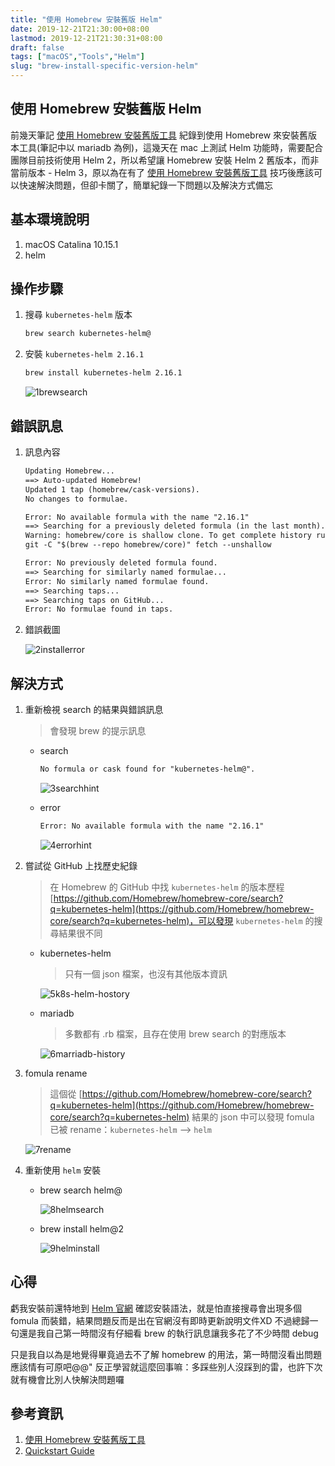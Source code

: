 ```yaml
---
title: "使用 Homebrew 安裝舊版 Helm"
date: 2019-12-21T21:30:00+08:00
lastmod: 2019-12-21T21:30:31+08:00
draft: false
tags: ["macOS","Tools","Helm"]
slug: "brew-install-specific-version-helm"
---
```


## 使用 Homebrew 安裝舊版 Helm

前幾天筆記 [使用 Homebrew 安裝舊版工具](https://blog.yowko.com/brew-install-old-version/) 紀錄到使用 Homebrew 來安裝舊版本工具(筆記中以 mariadb 為例)，這幾天在 mac 上測試 Helm 功能時，需要配合團隊目前技術使用 Helm 2，所以希望讓 Homebrew 安裝 Helm 2 舊版本，而非當前版本 - Helm 3，原以為在有了 [使用 Homebrew 安裝舊版工具](https://blog.yowko.com/brew-install-old-version/) 技巧後應該可以快速解決問題，但卻卡關了，簡單紀錄一下問題以及解決方式備忘

## 基本環境說明

1. macOS Catalina 10.15.1
2. helm 

## 操作步驟

1. 搜尋 `kubernetes-helm` 版本

    ```bash
    brew search kubernetes-helm@
    ```

2. 安裝 `kubernetes-helm 2.16.1`

    ```bash
    brew install kubernetes-helm 2.16.1
    ```

    ![1brewsearch](https://user-images.githubusercontent.com/3851540/71310201-5a573300-244c-11ea-8eb6-974f7c654dfd.png)

## 錯誤訊息

1. 訊息內容

    ```txt
    Updating Homebrew...
    ==> Auto-updated Homebrew!
    Updated 1 tap (homebrew/cask-versions).
    No changes to formulae.

    Error: No available formula with the name "2.16.1"
    ==> Searching for a previously deleted formula (in the last month)...
    Warning: homebrew/core is shallow clone. To get complete history run:
    git -C "$(brew --repo homebrew/core)" fetch --unshallow

    Error: No previously deleted formula found.
    ==> Searching for similarly named formulae...
    Error: No similarly named formulae found.
    ==> Searching taps...
    ==> Searching taps on GitHub...
    Error: No formulae found in taps.
    ```

2. 錯誤截圖

    ![2installerror](https://user-images.githubusercontent.com/3851540/71310203-5a573300-244c-11ea-820b-436afc4f041e.png)

## 解決方式

1. 重新檢視 search 的結果與錯誤訊息

    > 會發現 brew 的提示訊息

    - search

        ```txt
        No formula or cask found for "kubernetes-helm@".
        ```

        ![3searchhint](https://user-images.githubusercontent.com/3851540/71310204-5aefc980-244c-11ea-9564-1cb721d61d37.png)

    - error

        ```txt
        Error: No available formula with the name "2.16.1"
        ```

        ![4errorhint](https://user-images.githubusercontent.com/3851540/71310205-5aefc980-244c-11ea-81c2-a30ee650af2c.png)

2. 嘗試從 GitHub 上找歷史紀錄

    >在 Homebrew 的 GitHub 中找 `kubernetes-helm` 的版本歷程 [https://github.com/Homebrew/homebrew-core/search?q=kubernetes-helm](https://github.com/Homebrew/homebrew-core/search?q=kubernetes-helm)，可以發現 `kubernetes-helm` 的搜尋結果很不同

    - kubernetes-helm

        > 只有一個 json 檔案，也沒有其他版本資訊

        ![5k8s-helm-hostory](https://user-images.githubusercontent.com/3851540/71310206-5aefc980-244c-11ea-8c1c-6e706e63a69d.png)

    - mariadb

        > 多數都有 .rb 檔案，且存在使用 brew search 的對應版本

        ![6marriadb-history](https://user-images.githubusercontent.com/3851540/71310207-5b886000-244c-11ea-83fe-02bb519d16c7.png)

3. fomula rename

    > 這個從 [https://github.com/Homebrew/homebrew-core/search?q=kubernetes-helm](https://github.com/Homebrew/homebrew-core/search?q=kubernetes-helm) 結果的 json 中可以發現 fomula 已被 rename：`kubernetes-helm` --> `helm`

    ![7rename](https://user-images.githubusercontent.com/3851540/71310208-5b886000-244c-11ea-8a79-36c0b2a858a7.png)

4. 重新使用 `helm` 安裝

    - brew search helm@

        ![8helmsearch](https://user-images.githubusercontent.com/3851540/71310209-5b886000-244c-11ea-93fd-f901f04745eb.png)

    - brew install helm@2

        ![9helminstall](https://user-images.githubusercontent.com/3851540/71310210-5b886000-244c-11ea-8036-e714f772030c.png)

## 心得

虧我安裝前還特地到 [Helm 官網](https://v2.helm.sh/docs/using_helm/#installing-helm) 確認安裝語法，就是怕直接搜尋會出現多個 fomula 而裝錯，結果問題反而是出在官網沒有即時更新說明文件XD  不過總歸一句還是我自己第一時間沒有仔細看 brew 的執行訊息讓我多花了不少時間 debug 

只是我自以為是地覺得畢竟過去不了解 homebrew 的用法，第一時間沒看出問題應該情有可原吧@@" 反正學習就這麼回事嘛：多踩些別人沒踩到的雷，也許下次就有機會比別人快解決問題囉

## 參考資訊

1. [使用 Homebrew 安裝舊版工具](https://blog.yowko.com/brew-install-old-version/)
2. [Quickstart Guide](https://v2.helm.sh/docs/using_helm/#installing-helm)
